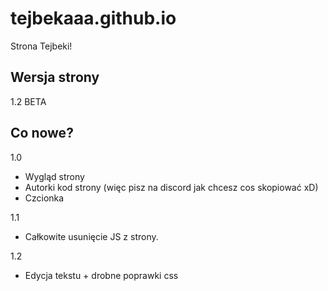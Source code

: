 
# tejbekaaa.github.io

Strona Tejbeki!

## Wersja strony
1.2 BETA

## Co nowe?

1.0
- Wygląd strony
- Autorki kod strony (więc pisz na discord jak chcesz cos skopiować xD)
- Czcionka

1.1

- Całkowite usunięcie JS z strony.

1.2

- Edycja tekstu + drobne poprawki css
